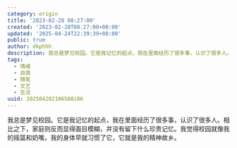 ```yaml
---
category: origin
title: '2023-02-28 08:27:00'
created: '2023-02-28T08:27:00+08:00'
updated: '2025-04-24T22:39:39+08:00'
public: true
author: dkphhh
description: 我总是梦见校园。它是我记忆的起点，我在里面经历了很多事，认识了很多人。相比之下，家庭则反而显得面目模糊……
tags:
  - 情绪
  - 自我
  - 随笔
  - 文艺
  - 生活
uuid: 202504202106508i06
---
```


我总是梦见校园。它是我记忆的起点，我在里面经历了很多事，认识了很多人。相比之下，家庭则反而显得面目模糊，并没有留下什么珍贵记忆。我觉得校园就像我的摇篮和奶嘴，我的身体早就习惯了它，它就是我的精神故乡。
